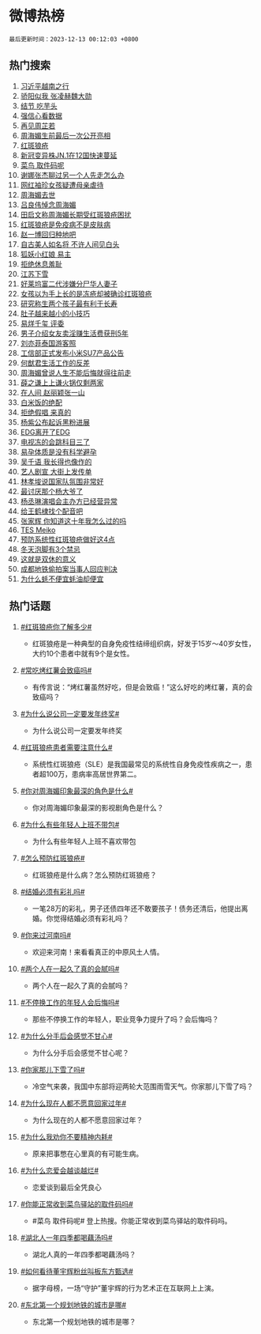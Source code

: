 # 微博热榜

`最后更新时间：2023-12-13 00:12:03 +0800`

## 热门搜索

1. [习近平越南之行](https://m.weibo.cn/search?containerid=100103type%3D1%26t%3D10%26q%3D%23%E4%B9%A0%E8%BF%91%E5%B9%B3%E8%B6%8A%E5%8D%97%E4%B9%8B%E8%A1%8C%23&stream_entry_id=51&isnewpage=1&extparam=seat%3D1%26filter_type%3Drealtimehot%26pos%3D0%26c_type%3D51%26q%3D%2523%25E4%25B9%25A0%25E8%25BF%2591%25E5%25B9%25B3%25E8%25B6%258A%25E5%258D%2597%25E4%25B9%258B%25E8%25A1%258C%2523%26dgr%3D0%26cate%3D10103%26stream_entry_id%3D51%26display_time%3D1702397521%26pre_seqid%3D170239752143000568144)
1. [骄阳似我 张凌赫魏大勋](https://m.weibo.cn/search?containerid=100103type%3D1%26t%3D10%26q%3D%E9%AA%84%E9%98%B3%E4%BC%BC%E6%88%91+%E5%BC%A0%E5%87%8C%E8%B5%AB%E9%AD%8F%E5%A4%A7%E5%8B%8B&stream_entry_id=31&isnewpage=1&extparam=seat%3D1%26band_rank%3D1%26filter_type%3Drealtimehot%26c_type%3D31%26flag%3D2%26dgr%3D0%26cate%3D5001%26stream_entry_id%3D31%26pos%3D0%26q%3D%25E9%25AA%2584%25E9%2598%25B3%25E4%25BC%25BC%25E6%2588%2591%2520%25E5%25BC%25A0%25E5%2587%258C%25E8%25B5%25AB%25E9%25AD%258F%25E5%25A4%25A7%25E5%258B%258B%26realpos%3D1%26lcate%3D5001%26display_time%3D1702397521%26pre_seqid%3D170239752143000568144)
1. [结节 吃芋头](https://m.weibo.cn/search?containerid=100103type%3D1%26t%3D10%26q%3D%E7%BB%93%E8%8A%82+%E5%90%83%E8%8A%8B%E5%A4%B4&stream_entry_id=31&isnewpage=1&extparam=seat%3D1%26band_rank%3D2%26filter_type%3Drealtimehot%26c_type%3D31%26flag%3D16%26dgr%3D0%26cate%3D5001%26stream_entry_id%3D31%26pos%3D1%26q%3D%25E7%25BB%2593%25E8%258A%2582%2520%25E5%2590%2583%25E8%258A%258B%25E5%25A4%25B4%26realpos%3D2%26lcate%3D5001%26display_time%3D1702397521%26pre_seqid%3D170239752143000568144)
1. [强信心看数据](https://m.weibo.cn/search?containerid=100103type%3D1%26t%3D10%26q%3D%23%E5%BC%BA%E4%BF%A1%E5%BF%83%E7%9C%8B%E6%95%B0%E6%8D%AE%23&stream_entry_id=31&isnewpage=1&extparam=seat%3D1%26band_rank%3D3%26filter_type%3Drealtimehot%26c_type%3D31%26flag%3D0%26dgr%3D0%26cate%3D5001%26stream_entry_id%3D31%26pos%3D2%26q%3D%2523%25E5%25BC%25BA%25E4%25BF%25A1%25E5%25BF%2583%25E7%259C%258B%25E6%2595%25B0%25E6%258D%25AE%2523%26realpos%3D3%26lcate%3D5001%26display_time%3D1702397521%26pre_seqid%3D170239752143000568144)
1. [再见周芷若](https://m.weibo.cn/search?containerid=100103type%3D1%26t%3D10%26q%3D%23%E5%86%8D%E8%A7%81%E5%91%A8%E8%8A%B7%E8%8B%A5%23&stream_entry_id=31&isnewpage=1&extparam=seat%3D1%26band_rank%3D4%26filter_type%3Drealtimehot%26c_type%3D31%26flag%3D16%26dgr%3D0%26cate%3D5001%26stream_entry_id%3D31%26pos%3D3%26q%3D%2523%25E5%2586%258D%25E8%25A7%2581%25E5%2591%25A8%25E8%258A%25B7%25E8%258B%25A5%2523%26realpos%3D4%26lcate%3D5001%26display_time%3D1702397521%26pre_seqid%3D170239752143000568144)
1. [周海媚生前最后一次公开亮相](https://m.weibo.cn/search?containerid=100103type%3D1%26t%3D10%26q%3D%23%E5%91%A8%E6%B5%B7%E5%AA%9A%E7%94%9F%E5%89%8D%E6%9C%80%E5%90%8E%E4%B8%80%E6%AC%A1%E5%85%AC%E5%BC%80%E4%BA%AE%E7%9B%B8%23&stream_entry_id=31&isnewpage=1&extparam=seat%3D1%26band_rank%3D5%26filter_type%3Drealtimehot%26c_type%3D31%26flag%3D2%26dgr%3D0%26cate%3D5001%26stream_entry_id%3D31%26pos%3D4%26q%3D%2523%25E5%2591%25A8%25E6%25B5%25B7%25E5%25AA%259A%25E7%2594%259F%25E5%2589%258D%25E6%259C%2580%25E5%2590%258E%25E4%25B8%2580%25E6%25AC%25A1%25E5%2585%25AC%25E5%25BC%2580%25E4%25BA%25AE%25E7%259B%25B8%2523%26realpos%3D5%26lcate%3D5001%26display_time%3D1702397521%26pre_seqid%3D170239752143000568144)
1. [红斑狼疮](https://m.weibo.cn/search?containerid=100103type%3D1%26t%3D10%26q%3D%E7%BA%A2%E6%96%91%E7%8B%BC%E7%96%AE&stream_entry_id=31&isnewpage=1&extparam=seat%3D1%26band_rank%3D6%26filter_type%3Drealtimehot%26c_type%3D31%26flag%3D16%26dgr%3D0%26cate%3D5001%26stream_entry_id%3D31%26pos%3D5%26q%3D%25E7%25BA%25A2%25E6%2596%2591%25E7%258B%25BC%25E7%2596%25AE%26realpos%3D6%26lcate%3D5001%26display_time%3D1702397521%26pre_seqid%3D170239752143000568144)
1. [新冠变异株JN.1在12国快速蔓延](https://m.weibo.cn/search?containerid=100103type%3D1%26t%3D10%26q%3D%23%E6%96%B0%E5%86%A0%E5%8F%98%E5%BC%82%E6%A0%AAJN.1%E5%9C%A812%E5%9B%BD%E5%BF%AB%E9%80%9F%E8%94%93%E5%BB%B6%23&stream_entry_id=31&isnewpage=1&extparam=seat%3D1%26band_rank%3D7%26filter_type%3Drealtimehot%26c_type%3D31%26flag%3D2%26dgr%3D0%26cate%3D5001%26stream_entry_id%3D31%26pos%3D6%26q%3D%2523%25E6%2596%25B0%25E5%2586%25A0%25E5%258F%2598%25E5%25BC%2582%25E6%25A0%25AAJN.1%25E5%259C%25A812%25E5%259B%25BD%25E5%25BF%25AB%25E9%2580%259F%25E8%2594%2593%25E5%25BB%25B6%2523%26realpos%3D7%26lcate%3D5001%26display_time%3D1702397521%26pre_seqid%3D170239752143000568144)
1. [菜鸟 取件码呢](https://m.weibo.cn/search?containerid=100103type%3D1%26t%3D10%26q%3D%E8%8F%9C%E9%B8%9F+%E5%8F%96%E4%BB%B6%E7%A0%81%E5%91%A2&stream_entry_id=31&isnewpage=1&extparam=seat%3D1%26band_rank%3D8%26filter_type%3Drealtimehot%26c_type%3D31%26flag%3D2%26dgr%3D0%26cate%3D5001%26stream_entry_id%3D31%26pos%3D7%26q%3D%25E8%258F%259C%25E9%25B8%259F%2520%25E5%258F%2596%25E4%25BB%25B6%25E7%25A0%2581%25E5%2591%25A2%26realpos%3D8%26lcate%3D5001%26display_time%3D1702397521%26pre_seqid%3D170239752143000568144)
1. [谢娜张杰聊过另一个人先走怎么办](https://m.weibo.cn/search?containerid=100103type%3D1%26t%3D10%26q%3D%23%E8%B0%A2%E5%A8%9C%E5%BC%A0%E6%9D%B0%E8%81%8A%E8%BF%87%E5%8F%A6%E4%B8%80%E4%B8%AA%E4%BA%BA%E5%85%88%E8%B5%B0%E6%80%8E%E4%B9%88%E5%8A%9E%23&stream_entry_id=31&isnewpage=1&extparam=seat%3D1%26band_rank%3D9%26filter_type%3Drealtimehot%26c_type%3D31%26flag%3D1%26dgr%3D0%26cate%3D5001%26stream_entry_id%3D31%26pos%3D8%26q%3D%2523%25E8%25B0%25A2%25E5%25A8%259C%25E5%25BC%25A0%25E6%259D%25B0%25E8%2581%258A%25E8%25BF%2587%25E5%258F%25A6%25E4%25B8%2580%25E4%25B8%25AA%25E4%25BA%25BA%25E5%2585%2588%25E8%25B5%25B0%25E6%2580%258E%25E4%25B9%2588%25E5%258A%259E%2523%26realpos%3D9%26lcate%3D5001%26display_time%3D1702397521%26pre_seqid%3D170239752143000568144)
1. [网红袖珍女孩疑遭母亲虐待](https://m.weibo.cn/search?containerid=100103type%3D1%26t%3D10%26q%3D%23%E7%BD%91%E7%BA%A2%E8%A2%96%E7%8F%8D%E5%A5%B3%E5%AD%A9%E7%96%91%E9%81%AD%E6%AF%8D%E4%BA%B2%E8%99%90%E5%BE%85%23&stream_entry_id=31&isnewpage=1&extparam=seat%3D1%26band_rank%3D10%26filter_type%3Drealtimehot%26c_type%3D31%26flag%3D2%26dgr%3D0%26cate%3D5001%26stream_entry_id%3D31%26pos%3D9%26q%3D%2523%25E7%25BD%2591%25E7%25BA%25A2%25E8%25A2%2596%25E7%258F%258D%25E5%25A5%25B3%25E5%25AD%25A9%25E7%2596%2591%25E9%2581%25AD%25E6%25AF%258D%25E4%25BA%25B2%25E8%2599%2590%25E5%25BE%2585%2523%26realpos%3D10%26lcate%3D5001%26display_time%3D1702397521%26pre_seqid%3D170239752143000568144)
1. [周海媚去世](https://m.weibo.cn/search?containerid=100103type%3D1%26t%3D10%26q%3D%E5%91%A8%E6%B5%B7%E5%AA%9A%E5%8E%BB%E4%B8%96&stream_entry_id=31&isnewpage=1&extparam=seat%3D1%26band_rank%3D11%26filter_type%3Drealtimehot%26c_type%3D31%26flag%3D2%26dgr%3D0%26cate%3D5001%26stream_entry_id%3D31%26pos%3D10%26q%3D%25E5%2591%25A8%25E6%25B5%25B7%25E5%25AA%259A%25E5%258E%25BB%25E4%25B8%2596%26realpos%3D11%26lcate%3D5001%26display_time%3D1702397521%26pre_seqid%3D170239752143000568144)
1. [吕良伟悼念周海媚](https://m.weibo.cn/search?containerid=100103type%3D1%26t%3D10%26q%3D%23%E5%90%95%E8%89%AF%E4%BC%9F%E6%82%BC%E5%BF%B5%E5%91%A8%E6%B5%B7%E5%AA%9A%23&stream_entry_id=31&isnewpage=1&extparam=seat%3D1%26band_rank%3D12%26filter_type%3Drealtimehot%26c_type%3D31%26flag%3D1%26dgr%3D0%26cate%3D5001%26stream_entry_id%3D31%26pos%3D11%26q%3D%2523%25E5%2590%2595%25E8%2589%25AF%25E4%25BC%259F%25E6%2582%25BC%25E5%25BF%25B5%25E5%2591%25A8%25E6%25B5%25B7%25E5%25AA%259A%2523%26realpos%3D12%26lcate%3D5001%26display_time%3D1702397521%26pre_seqid%3D170239752143000568144)
1. [田启文称周海媚长期受红斑狼疮困扰](https://m.weibo.cn/search?containerid=100103type%3D1%26t%3D10%26q%3D%23%E7%94%B0%E5%90%AF%E6%96%87%E7%A7%B0%E5%91%A8%E6%B5%B7%E5%AA%9A%E9%95%BF%E6%9C%9F%E5%8F%97%E7%BA%A2%E6%96%91%E7%8B%BC%E7%96%AE%E5%9B%B0%E6%89%B0%23&stream_entry_id=31&isnewpage=1&extparam=seat%3D1%26band_rank%3D13%26filter_type%3Drealtimehot%26c_type%3D31%26flag%3D2%26dgr%3D0%26cate%3D5001%26stream_entry_id%3D31%26pos%3D12%26q%3D%2523%25E7%2594%25B0%25E5%2590%25AF%25E6%2596%2587%25E7%25A7%25B0%25E5%2591%25A8%25E6%25B5%25B7%25E5%25AA%259A%25E9%2595%25BF%25E6%259C%259F%25E5%258F%2597%25E7%25BA%25A2%25E6%2596%2591%25E7%258B%25BC%25E7%2596%25AE%25E5%259B%25B0%25E6%2589%25B0%2523%26realpos%3D13%26lcate%3D5001%26display_time%3D1702397521%26pre_seqid%3D170239752143000568144)
1. [红斑狼疮是免疫病不是皮肤病](https://m.weibo.cn/search?containerid=100103type%3D1%26t%3D10%26q%3D%23%E7%BA%A2%E6%96%91%E7%8B%BC%E7%96%AE%E6%98%AF%E5%85%8D%E7%96%AB%E7%97%85%E4%B8%8D%E6%98%AF%E7%9A%AE%E8%82%A4%E7%97%85%23&stream_entry_id=31&isnewpage=1&extparam=seat%3D1%26band_rank%3D14%26filter_type%3Drealtimehot%26c_type%3D31%26flag%3D0%26dgr%3D0%26cate%3D5001%26stream_entry_id%3D31%26pos%3D13%26q%3D%2523%25E7%25BA%25A2%25E6%2596%2591%25E7%258B%25BC%25E7%2596%25AE%25E6%2598%25AF%25E5%2585%258D%25E7%2596%25AB%25E7%2597%2585%25E4%25B8%258D%25E6%2598%25AF%25E7%259A%25AE%25E8%2582%25A4%25E7%2597%2585%2523%26realpos%3D14%26lcate%3D5001%26display_time%3D1702397521%26pre_seqid%3D170239752143000568144)
1. [赵一博回归种地吧](https://m.weibo.cn/search?containerid=100103type%3D1%26t%3D10%26q%3D%E8%B5%B5%E4%B8%80%E5%8D%9A%E5%9B%9E%E5%BD%92%E7%A7%8D%E5%9C%B0%E5%90%A7&stream_entry_id=31&isnewpage=1&extparam=seat%3D1%26band_rank%3D15%26filter_type%3Drealtimehot%26c_type%3D31%26flag%3D1%26dgr%3D0%26cate%3D5001%26stream_entry_id%3D31%26pos%3D14%26q%3D%25E8%25B5%25B5%25E4%25B8%2580%25E5%258D%259A%25E5%259B%259E%25E5%25BD%2592%25E7%25A7%258D%25E5%259C%25B0%25E5%2590%25A7%26realpos%3D15%26lcate%3D5001%26display_time%3D1702397521%26pre_seqid%3D170239752143000568144)
1. [自古美人如名将 不许人间见白头](https://m.weibo.cn/search?containerid=100103type%3D1%26t%3D10%26q%3D%E8%87%AA%E5%8F%A4%E7%BE%8E%E4%BA%BA%E5%A6%82%E5%90%8D%E5%B0%86+%E4%B8%8D%E8%AE%B8%E4%BA%BA%E9%97%B4%E8%A7%81%E7%99%BD%E5%A4%B4&stream_entry_id=31&isnewpage=1&extparam=seat%3D1%26band_rank%3D16%26filter_type%3Drealtimehot%26c_type%3D31%26flag%3D2%26dgr%3D0%26cate%3D5001%26stream_entry_id%3D31%26pos%3D15%26q%3D%25E8%2587%25AA%25E5%258F%25A4%25E7%25BE%258E%25E4%25BA%25BA%25E5%25A6%2582%25E5%2590%258D%25E5%25B0%2586%2520%25E4%25B8%258D%25E8%25AE%25B8%25E4%25BA%25BA%25E9%2597%25B4%25E8%25A7%2581%25E7%2599%25BD%25E5%25A4%25B4%26realpos%3D16%26lcate%3D5001%26display_time%3D1702397521%26pre_seqid%3D170239752143000568144)
1. [狐妖小红娘 易主](https://m.weibo.cn/search?containerid=100103type%3D1%26t%3D10%26q%3D%E7%8B%90%E5%A6%96%E5%B0%8F%E7%BA%A2%E5%A8%98+%E6%98%93%E4%B8%BB&stream_entry_id=31&isnewpage=1&extparam=seat%3D1%26band_rank%3D17%26filter_type%3Drealtimehot%26c_type%3D31%26flag%3D2%26dgr%3D0%26cate%3D5001%26stream_entry_id%3D31%26pos%3D16%26q%3D%25E7%258B%2590%25E5%25A6%2596%25E5%25B0%258F%25E7%25BA%25A2%25E5%25A8%2598%2520%25E6%2598%2593%25E4%25B8%25BB%26realpos%3D17%26lcate%3D5001%26display_time%3D1702397521%26pre_seqid%3D170239752143000568144)
1. [拒绝休息羞耻](https://m.weibo.cn/search?containerid=100103type%3D1%26t%3D10%26q%3D%E6%8B%92%E7%BB%9D%E4%BC%91%E6%81%AF%E7%BE%9E%E8%80%BB&stream_entry_id=31&isnewpage=1&extparam=seat%3D1%26band_rank%3D18%26filter_type%3Drealtimehot%26c_type%3D31%26flag%3D1%26dgr%3D0%26cate%3D5001%26stream_entry_id%3D31%26pos%3D17%26q%3D%25E6%258B%2592%25E7%25BB%259D%25E4%25BC%2591%25E6%2581%25AF%25E7%25BE%259E%25E8%2580%25BB%26realpos%3D18%26lcate%3D5001%26display_time%3D1702397521%26pre_seqid%3D170239752143000568144)
1. [江苏下雪](https://m.weibo.cn/search?containerid=100103type%3D1%26t%3D10%26q%3D%23%E6%B1%9F%E8%8B%8F%E4%B8%8B%E9%9B%AA%23&stream_entry_id=31&isnewpage=1&extparam=seat%3D1%26band_rank%3D19%26filter_type%3Drealtimehot%26c_type%3D31%26flag%3D1%26dgr%3D0%26cate%3D5001%26stream_entry_id%3D31%26pos%3D18%26q%3D%2523%25E6%25B1%259F%25E8%258B%258F%25E4%25B8%258B%25E9%259B%25AA%2523%26realpos%3D19%26lcate%3D5001%26display_time%3D1702397521%26pre_seqid%3D170239752143000568144)
1. [好莱坞富二代涉嫌分尸华人妻子](https://m.weibo.cn/search?containerid=100103type%3D1%26t%3D10%26q%3D%23%E5%A5%BD%E8%8E%B1%E5%9D%9E%E5%AF%8C%E4%BA%8C%E4%BB%A3%E6%B6%89%E5%AB%8C%E5%88%86%E5%B0%B8%E5%8D%8E%E4%BA%BA%E5%A6%BB%E5%AD%90%23&stream_entry_id=31&isnewpage=1&extparam=seat%3D1%26band_rank%3D20%26filter_type%3Drealtimehot%26c_type%3D31%26flag%3D0%26dgr%3D0%26cate%3D5001%26stream_entry_id%3D31%26pos%3D19%26q%3D%2523%25E5%25A5%25BD%25E8%258E%25B1%25E5%259D%259E%25E5%25AF%258C%25E4%25BA%258C%25E4%25BB%25A3%25E6%25B6%2589%25E5%25AB%258C%25E5%2588%2586%25E5%25B0%25B8%25E5%258D%258E%25E4%25BA%25BA%25E5%25A6%25BB%25E5%25AD%2590%2523%26realpos%3D20%26lcate%3D5001%26display_time%3D1702397521%26pre_seqid%3D170239752143000568144)
1. [女孩以为手上长的是冻疮却被确诊红斑狼疮](https://m.weibo.cn/search?containerid=100103type%3D1%26t%3D10%26q%3D%23%E5%A5%B3%E5%AD%A9%E4%BB%A5%E4%B8%BA%E6%89%8B%E4%B8%8A%E9%95%BF%E7%9A%84%E6%98%AF%E5%86%BB%E7%96%AE%E5%8D%B4%E8%A2%AB%E7%A1%AE%E8%AF%8A%E7%BA%A2%E6%96%91%E7%8B%BC%E7%96%AE%23&stream_entry_id=31&isnewpage=1&extparam=seat%3D1%26band_rank%3D21%26filter_type%3Drealtimehot%26c_type%3D31%26flag%3D0%26dgr%3D0%26cate%3D5001%26stream_entry_id%3D31%26pos%3D20%26q%3D%2523%25E5%25A5%25B3%25E5%25AD%25A9%25E4%25BB%25A5%25E4%25B8%25BA%25E6%2589%258B%25E4%25B8%258A%25E9%2595%25BF%25E7%259A%2584%25E6%2598%25AF%25E5%2586%25BB%25E7%2596%25AE%25E5%258D%25B4%25E8%25A2%25AB%25E7%25A1%25AE%25E8%25AF%258A%25E7%25BA%25A2%25E6%2596%2591%25E7%258B%25BC%25E7%2596%25AE%2523%26realpos%3D21%26lcate%3D5001%26display_time%3D1702397521%26pre_seqid%3D170239752143000568144)
1. [研究称生两个孩子最有利于长寿](https://m.weibo.cn/search?containerid=100103type%3D1%26t%3D10%26q%3D%23%E7%A0%94%E7%A9%B6%E7%A7%B0%E7%94%9F%E4%B8%A4%E4%B8%AA%E5%AD%A9%E5%AD%90%E6%9C%80%E6%9C%89%E5%88%A9%E4%BA%8E%E9%95%BF%E5%AF%BF%23&stream_entry_id=31&isnewpage=1&extparam=seat%3D1%26band_rank%3D22%26filter_type%3Drealtimehot%26c_type%3D31%26flag%3D0%26dgr%3D0%26cate%3D5001%26stream_entry_id%3D31%26pos%3D21%26q%3D%2523%25E7%25A0%2594%25E7%25A9%25B6%25E7%25A7%25B0%25E7%2594%259F%25E4%25B8%25A4%25E4%25B8%25AA%25E5%25AD%25A9%25E5%25AD%2590%25E6%259C%2580%25E6%259C%2589%25E5%2588%25A9%25E4%25BA%258E%25E9%2595%25BF%25E5%25AF%25BF%2523%26realpos%3D22%26lcate%3D5001%26display_time%3D1702397521%26pre_seqid%3D170239752143000568144)
1. [肚子越来越小的小技巧](https://m.weibo.cn/search?containerid=100103type%3D1%26t%3D10%26q%3D%E8%82%9A%E5%AD%90%E8%B6%8A%E6%9D%A5%E8%B6%8A%E5%B0%8F%E7%9A%84%E5%B0%8F%E6%8A%80%E5%B7%A7&stream_entry_id=31&isnewpage=1&extparam=seat%3D1%26band_rank%3D23%26filter_type%3Drealtimehot%26c_type%3D31%26flag%3D1%26dgr%3D0%26cate%3D5001%26stream_entry_id%3D31%26pos%3D22%26q%3D%25E8%2582%259A%25E5%25AD%2590%25E8%25B6%258A%25E6%259D%25A5%25E8%25B6%258A%25E5%25B0%258F%25E7%259A%2584%25E5%25B0%258F%25E6%258A%2580%25E5%25B7%25A7%26realpos%3D23%26lcate%3D5001%26display_time%3D1702397521%26pre_seqid%3D170239752143000568144)
1. [易烊千玺 评委](https://m.weibo.cn/search?containerid=100103type%3D1%26t%3D10%26q%3D%E6%98%93%E7%83%8A%E5%8D%83%E7%8E%BA+%E8%AF%84%E5%A7%94&stream_entry_id=31&isnewpage=1&extparam=seat%3D1%26band_rank%3D24%26filter_type%3Drealtimehot%26c_type%3D31%26flag%3D0%26dgr%3D0%26cate%3D5001%26stream_entry_id%3D31%26pos%3D23%26q%3D%25E6%2598%2593%25E7%2583%258A%25E5%258D%2583%25E7%258E%25BA%2520%25E8%25AF%2584%25E5%25A7%2594%26realpos%3D24%26lcate%3D5001%26display_time%3D1702397521%26pre_seqid%3D170239752143000568144)
1. [男子介绍女友卖淫赚生活费获刑5年](https://m.weibo.cn/search?containerid=100103type%3D1%26t%3D10%26q%3D%23%E7%94%B7%E5%AD%90%E4%BB%8B%E7%BB%8D%E5%A5%B3%E5%8F%8B%E5%8D%96%E6%B7%AB%E8%B5%9A%E7%94%9F%E6%B4%BB%E8%B4%B9%E8%8E%B7%E5%88%915%E5%B9%B4%23&stream_entry_id=31&isnewpage=1&extparam=seat%3D1%26band_rank%3D25%26filter_type%3Drealtimehot%26c_type%3D31%26flag%3D0%26dgr%3D0%26cate%3D5001%26stream_entry_id%3D31%26pos%3D24%26q%3D%2523%25E7%2594%25B7%25E5%25AD%2590%25E4%25BB%258B%25E7%25BB%258D%25E5%25A5%25B3%25E5%258F%258B%25E5%258D%2596%25E6%25B7%25AB%25E8%25B5%259A%25E7%2594%259F%25E6%25B4%25BB%25E8%25B4%25B9%25E8%258E%25B7%25E5%2588%25915%25E5%25B9%25B4%2523%26realpos%3D25%26lcate%3D5001%26display_time%3D1702397521%26pre_seqid%3D170239752143000568144)
1. [刘亦菲泰国游客照](https://m.weibo.cn/search?containerid=100103type%3D1%26t%3D10%26q%3D%23%E5%88%98%E4%BA%A6%E8%8F%B2%E6%B3%B0%E5%9B%BD%E6%B8%B8%E5%AE%A2%E7%85%A7%23&stream_entry_id=31&isnewpage=1&extparam=seat%3D1%26band_rank%3D26%26filter_type%3Drealtimehot%26c_type%3D31%26flag%3D1%26dgr%3D0%26cate%3D5001%26stream_entry_id%3D31%26pos%3D25%26q%3D%2523%25E5%2588%2598%25E4%25BA%25A6%25E8%258F%25B2%25E6%25B3%25B0%25E5%259B%25BD%25E6%25B8%25B8%25E5%25AE%25A2%25E7%2585%25A7%2523%26realpos%3D26%26lcate%3D5001%26display_time%3D1702397521%26pre_seqid%3D170239752143000568144)
1. [工信部正式发布小米SU7产品公告](https://m.weibo.cn/search?containerid=100103type%3D1%26t%3D10%26q%3D%23%E5%B7%A5%E4%BF%A1%E9%83%A8%E6%AD%A3%E5%BC%8F%E5%8F%91%E5%B8%83%E5%B0%8F%E7%B1%B3SU7%E4%BA%A7%E5%93%81%E5%85%AC%E5%91%8A%23&stream_entry_id=31&isnewpage=1&extparam=seat%3D1%26band_rank%3D27%26filter_type%3Drealtimehot%26c_type%3D31%26flag%3D1%26dgr%3D0%26cate%3D5001%26stream_entry_id%3D31%26pos%3D26%26q%3D%2523%25E5%25B7%25A5%25E4%25BF%25A1%25E9%2583%25A8%25E6%25AD%25A3%25E5%25BC%258F%25E5%258F%2591%25E5%25B8%2583%25E5%25B0%258F%25E7%25B1%25B3SU7%25E4%25BA%25A7%25E5%2593%2581%25E5%2585%25AC%25E5%2591%258A%2523%26realpos%3D27%26lcate%3D5001%26display_time%3D1702397521%26pre_seqid%3D170239752143000568144)
1. [何猷君生活工作的反差](https://m.weibo.cn/search?containerid=100103type%3D1%26t%3D10%26q%3D%E4%BD%95%E7%8C%B7%E5%90%9B%E7%94%9F%E6%B4%BB%E5%B7%A5%E4%BD%9C%E7%9A%84%E5%8F%8D%E5%B7%AE&stream_entry_id=31&isnewpage=1&extparam=seat%3D1%26band_rank%3D28%26filter_type%3Drealtimehot%26c_type%3D31%26flag%3D1%26dgr%3D0%26cate%3D5001%26stream_entry_id%3D31%26pos%3D27%26q%3D%25E4%25BD%2595%25E7%258C%25B7%25E5%2590%259B%25E7%2594%259F%25E6%25B4%25BB%25E5%25B7%25A5%25E4%25BD%259C%25E7%259A%2584%25E5%258F%258D%25E5%25B7%25AE%26realpos%3D28%26lcate%3D5001%26display_time%3D1702397521%26pre_seqid%3D170239752143000568144)
1. [周海媚曾说人生不能后悔就得往前走](https://m.weibo.cn/search?containerid=100103type%3D1%26t%3D10%26q%3D%23%E5%91%A8%E6%B5%B7%E5%AA%9A%E6%9B%BE%E8%AF%B4%E4%BA%BA%E7%94%9F%E4%B8%8D%E8%83%BD%E5%90%8E%E6%82%94%E5%B0%B1%E5%BE%97%E5%BE%80%E5%89%8D%E8%B5%B0%23&stream_entry_id=31&isnewpage=1&extparam=seat%3D1%26band_rank%3D29%26filter_type%3Drealtimehot%26c_type%3D31%26flag%3D1%26dgr%3D0%26cate%3D5001%26stream_entry_id%3D31%26pos%3D28%26q%3D%2523%25E5%2591%25A8%25E6%25B5%25B7%25E5%25AA%259A%25E6%259B%25BE%25E8%25AF%25B4%25E4%25BA%25BA%25E7%2594%259F%25E4%25B8%258D%25E8%2583%25BD%25E5%2590%258E%25E6%2582%2594%25E5%25B0%25B1%25E5%25BE%2597%25E5%25BE%2580%25E5%2589%258D%25E8%25B5%25B0%2523%26realpos%3D29%26lcate%3D5001%26display_time%3D1702397521%26pre_seqid%3D170239752143000568144)
1. [薛之谦上上谦火锅仅剩两家](https://m.weibo.cn/search?containerid=100103type%3D1%26t%3D10%26q%3D%23%E8%96%9B%E4%B9%8B%E8%B0%A6%E4%B8%8A%E4%B8%8A%E8%B0%A6%E7%81%AB%E9%94%85%E4%BB%85%E5%89%A9%E4%B8%A4%E5%AE%B6%23&stream_entry_id=31&isnewpage=1&extparam=seat%3D1%26band_rank%3D30%26filter_type%3Drealtimehot%26c_type%3D31%26flag%3D0%26dgr%3D0%26cate%3D5001%26stream_entry_id%3D31%26pos%3D29%26q%3D%2523%25E8%2596%259B%25E4%25B9%258B%25E8%25B0%25A6%25E4%25B8%258A%25E4%25B8%258A%25E8%25B0%25A6%25E7%2581%25AB%25E9%2594%2585%25E4%25BB%2585%25E5%2589%25A9%25E4%25B8%25A4%25E5%25AE%25B6%2523%26realpos%3D30%26lcate%3D5001%26display_time%3D1702397521%26pre_seqid%3D170239752143000568144)
1. [在人间 赵丽颖张一山](https://m.weibo.cn/search?containerid=100103type%3D1%26t%3D10%26q%3D%E5%9C%A8%E4%BA%BA%E9%97%B4+%E8%B5%B5%E4%B8%BD%E9%A2%96%E5%BC%A0%E4%B8%80%E5%B1%B1&stream_entry_id=31&isnewpage=1&extparam=seat%3D1%26band_rank%3D31%26filter_type%3Drealtimehot%26c_type%3D31%26flag%3D0%26dgr%3D0%26cate%3D5001%26stream_entry_id%3D31%26pos%3D30%26q%3D%25E5%259C%25A8%25E4%25BA%25BA%25E9%2597%25B4%2520%25E8%25B5%25B5%25E4%25B8%25BD%25E9%25A2%2596%25E5%25BC%25A0%25E4%25B8%2580%25E5%25B1%25B1%26realpos%3D31%26lcate%3D5001%26display_time%3D1702397521%26pre_seqid%3D170239752143000568144)
1. [白米饭的绝配](https://m.weibo.cn/search?containerid=100103type%3D1%26t%3D10%26q%3D%E7%99%BD%E7%B1%B3%E9%A5%AD%E7%9A%84%E7%BB%9D%E9%85%8D&stream_entry_id=31&isnewpage=1&extparam=seat%3D1%26band_rank%3D32%26filter_type%3Drealtimehot%26c_type%3D31%26flag%3D1%26dgr%3D0%26cate%3D5001%26stream_entry_id%3D31%26pos%3D31%26q%3D%25E7%2599%25BD%25E7%25B1%25B3%25E9%25A5%25AD%25E7%259A%2584%25E7%25BB%259D%25E9%2585%258D%26realpos%3D32%26lcate%3D5001%26display_time%3D1702397521%26pre_seqid%3D170239752143000568144)
1. [拒绝假唱 来真的](https://m.weibo.cn/search?containerid=100103type%3D1%26t%3D10%26q%3D%E6%8B%92%E7%BB%9D%E5%81%87%E5%94%B1+%E6%9D%A5%E7%9C%9F%E7%9A%84&stream_entry_id=31&isnewpage=1&extparam=seat%3D1%26band_rank%3D33%26filter_type%3Drealtimehot%26c_type%3D31%26flag%3D0%26dgr%3D0%26cate%3D5001%26stream_entry_id%3D31%26pos%3D32%26q%3D%25E6%258B%2592%25E7%25BB%259D%25E5%2581%2587%25E5%2594%25B1%2520%25E6%259D%25A5%25E7%259C%259F%25E7%259A%2584%26realpos%3D33%26lcate%3D5001%26display_time%3D1702397521%26pre_seqid%3D170239752143000568144)
1. [杨紫公布起诉黑粉进展](https://m.weibo.cn/search?containerid=100103type%3D1%26t%3D10%26q%3D%23%E6%9D%A8%E7%B4%AB%E5%85%AC%E5%B8%83%E8%B5%B7%E8%AF%89%E9%BB%91%E7%B2%89%E8%BF%9B%E5%B1%95%23&stream_entry_id=31&isnewpage=1&extparam=seat%3D1%26band_rank%3D34%26filter_type%3Drealtimehot%26c_type%3D31%26flag%3D0%26dgr%3D0%26cate%3D5001%26stream_entry_id%3D31%26pos%3D33%26q%3D%2523%25E6%259D%25A8%25E7%25B4%25AB%25E5%2585%25AC%25E5%25B8%2583%25E8%25B5%25B7%25E8%25AF%2589%25E9%25BB%2591%25E7%25B2%2589%25E8%25BF%259B%25E5%25B1%2595%2523%26realpos%3D34%26lcate%3D5001%26display_time%3D1702397521%26pre_seqid%3D170239752143000568144)
1. [EDG离开了EDG](https://m.weibo.cn/search?containerid=100103type%3D1%26t%3D10%26q%3DEDG%E7%A6%BB%E5%BC%80%E4%BA%86EDG&stream_entry_id=31&isnewpage=1&extparam=seat%3D1%26band_rank%3D35%26filter_type%3Drealtimehot%26c_type%3D31%26flag%3D0%26dgr%3D0%26cate%3D5001%26stream_entry_id%3D31%26pos%3D34%26q%3DEDG%25E7%25A6%25BB%25E5%25BC%2580%25E4%25BA%2586EDG%26realpos%3D35%26lcate%3D5001%26display_time%3D1702397521%26pre_seqid%3D170239752143000568144)
1. [电视冻的会跳科目三了](https://m.weibo.cn/search?containerid=100103type%3D1%26t%3D10%26q%3D%E7%94%B5%E8%A7%86%E5%86%BB%E7%9A%84%E4%BC%9A%E8%B7%B3%E7%A7%91%E7%9B%AE%E4%B8%89%E4%BA%86&stream_entry_id=31&isnewpage=1&extparam=seat%3D1%26band_rank%3D36%26filter_type%3Drealtimehot%26c_type%3D31%26flag%3D1%26dgr%3D0%26cate%3D5001%26stream_entry_id%3D31%26pos%3D35%26q%3D%25E7%2594%25B5%25E8%25A7%2586%25E5%2586%25BB%25E7%259A%2584%25E4%25BC%259A%25E8%25B7%25B3%25E7%25A7%2591%25E7%259B%25AE%25E4%25B8%2589%25E4%25BA%2586%26realpos%3D36%26lcate%3D5001%26display_time%3D1702397521%26pre_seqid%3D170239752143000568144)
1. [易孕体质是没有科学避孕](https://m.weibo.cn/search?containerid=100103type%3D1%26t%3D10%26q%3D%E6%98%93%E5%AD%95%E4%BD%93%E8%B4%A8%E6%98%AF%E6%B2%A1%E6%9C%89%E7%A7%91%E5%AD%A6%E9%81%BF%E5%AD%95&stream_entry_id=31&isnewpage=1&extparam=seat%3D1%26band_rank%3D37%26filter_type%3Drealtimehot%26c_type%3D31%26flag%3D0%26dgr%3D0%26cate%3D5001%26stream_entry_id%3D31%26pos%3D36%26q%3D%25E6%2598%2593%25E5%25AD%2595%25E4%25BD%2593%25E8%25B4%25A8%25E6%2598%25AF%25E6%25B2%25A1%25E6%259C%2589%25E7%25A7%2591%25E5%25AD%25A6%25E9%2581%25BF%25E5%25AD%2595%26realpos%3D37%26lcate%3D5001%26display_time%3D1702397521%26pre_seqid%3D170239752143000568144)
1. [吴千语 我长得也像作的](https://m.weibo.cn/search?containerid=100103type%3D1%26t%3D10%26q%3D%E5%90%B4%E5%8D%83%E8%AF%AD+%E6%88%91%E9%95%BF%E5%BE%97%E4%B9%9F%E5%83%8F%E4%BD%9C%E7%9A%84&stream_entry_id=31&isnewpage=1&extparam=seat%3D1%26band_rank%3D38%26filter_type%3Drealtimehot%26c_type%3D31%26flag%3D1%26dgr%3D0%26cate%3D5001%26stream_entry_id%3D31%26pos%3D37%26q%3D%25E5%2590%25B4%25E5%258D%2583%25E8%25AF%25AD%2520%25E6%2588%2591%25E9%2595%25BF%25E5%25BE%2597%25E4%25B9%259F%25E5%2583%258F%25E4%25BD%259C%25E7%259A%2584%26realpos%3D38%26lcate%3D5001%26display_time%3D1702397521%26pre_seqid%3D170239752143000568144)
1. [艺人剧宣 大街上发传单](https://m.weibo.cn/search?containerid=100103type%3D1%26t%3D10%26q%3D%E8%89%BA%E4%BA%BA%E5%89%A7%E5%AE%A3+%E5%A4%A7%E8%A1%97%E4%B8%8A%E5%8F%91%E4%BC%A0%E5%8D%95&stream_entry_id=31&isnewpage=1&extparam=seat%3D1%26band_rank%3D39%26filter_type%3Drealtimehot%26c_type%3D31%26flag%3D1%26dgr%3D0%26cate%3D5001%26stream_entry_id%3D31%26pos%3D38%26q%3D%25E8%2589%25BA%25E4%25BA%25BA%25E5%2589%25A7%25E5%25AE%25A3%2520%25E5%25A4%25A7%25E8%25A1%2597%25E4%25B8%258A%25E5%258F%2591%25E4%25BC%25A0%25E5%258D%2595%26realpos%3D39%26lcate%3D5001%26display_time%3D1702397521%26pre_seqid%3D170239752143000568144)
1. [林孝埈说国家队氛围非常好](https://m.weibo.cn/search?containerid=100103type%3D1%26t%3D10%26q%3D%23%E6%9E%97%E5%AD%9D%E5%9F%88%E8%AF%B4%E5%9B%BD%E5%AE%B6%E9%98%9F%E6%B0%9B%E5%9B%B4%E9%9D%9E%E5%B8%B8%E5%A5%BD%23&stream_entry_id=31&isnewpage=1&extparam=seat%3D1%26band_rank%3D40%26filter_type%3Drealtimehot%26c_type%3D31%26flag%3D0%26dgr%3D0%26cate%3D5001%26stream_entry_id%3D31%26pos%3D39%26q%3D%2523%25E6%259E%2597%25E5%25AD%259D%25E5%259F%2588%25E8%25AF%25B4%25E5%259B%25BD%25E5%25AE%25B6%25E9%2598%259F%25E6%25B0%259B%25E5%259B%25B4%25E9%259D%259E%25E5%25B8%25B8%25E5%25A5%25BD%2523%26realpos%3D40%26lcate%3D5001%26display_time%3D1702397521%26pre_seqid%3D170239752143000568144)
1. [最讨厌那个杨大爷了](https://m.weibo.cn/search?containerid=100103type%3D1%26t%3D10%26q%3D%23%E6%9C%80%E8%AE%A8%E5%8E%8C%E9%82%A3%E4%B8%AA%E6%9D%A8%E5%A4%A7%E7%88%B7%E4%BA%86%23&stream_entry_id=31&isnewpage=1&extparam=seat%3D1%26band_rank%3D41%26filter_type%3Drealtimehot%26c_type%3D31%26flag%3D0%26dgr%3D0%26cate%3D5001%26stream_entry_id%3D31%26pos%3D40%26q%3D%2523%25E6%259C%2580%25E8%25AE%25A8%25E5%258E%258C%25E9%2582%25A3%25E4%25B8%25AA%25E6%259D%25A8%25E5%25A4%25A7%25E7%2588%25B7%25E4%25BA%2586%2523%26realpos%3D41%26lcate%3D5001%26display_time%3D1702397521%26pre_seqid%3D170239752143000568144)
1. [杨丞琳演唱会主办方已经营异常](https://m.weibo.cn/search?containerid=100103type%3D1%26t%3D10%26q%3D%23%E6%9D%A8%E4%B8%9E%E7%90%B3%E6%BC%94%E5%94%B1%E4%BC%9A%E4%B8%BB%E5%8A%9E%E6%96%B9%E5%B7%B2%E7%BB%8F%E8%90%A5%E5%BC%82%E5%B8%B8%23&stream_entry_id=31&isnewpage=1&extparam=seat%3D1%26band_rank%3D42%26filter_type%3Drealtimehot%26c_type%3D31%26flag%3D0%26dgr%3D0%26cate%3D5001%26stream_entry_id%3D31%26pos%3D41%26q%3D%2523%25E6%259D%25A8%25E4%25B8%259E%25E7%2590%25B3%25E6%25BC%2594%25E5%2594%25B1%25E4%25BC%259A%25E4%25B8%25BB%25E5%258A%259E%25E6%2596%25B9%25E5%25B7%25B2%25E7%25BB%258F%25E8%2590%25A5%25E5%25BC%2582%25E5%25B8%25B8%2523%26realpos%3D42%26lcate%3D5001%26display_time%3D1702397521%26pre_seqid%3D170239752143000568144)
1. [给王鹤棣找个配音吧](https://m.weibo.cn/search?containerid=100103type%3D1%26t%3D10%26q%3D%E7%BB%99%E7%8E%8B%E9%B9%A4%E6%A3%A3%E6%89%BE%E4%B8%AA%E9%85%8D%E9%9F%B3%E5%90%A7&stream_entry_id=31&isnewpage=1&extparam=seat%3D1%26band_rank%3D43%26filter_type%3Drealtimehot%26c_type%3D31%26flag%3D0%26dgr%3D0%26cate%3D5001%26stream_entry_id%3D31%26pos%3D42%26q%3D%25E7%25BB%2599%25E7%258E%258B%25E9%25B9%25A4%25E6%25A3%25A3%25E6%2589%25BE%25E4%25B8%25AA%25E9%2585%258D%25E9%259F%25B3%25E5%2590%25A7%26realpos%3D43%26lcate%3D5001%26display_time%3D1702397521%26pre_seqid%3D170239752143000568144)
1. [张家辉 你知道这十年我怎么过的吗](https://m.weibo.cn/search?containerid=100103type%3D1%26t%3D10%26q%3D%E5%BC%A0%E5%AE%B6%E8%BE%89+%E4%BD%A0%E7%9F%A5%E9%81%93%E8%BF%99%E5%8D%81%E5%B9%B4%E6%88%91%E6%80%8E%E4%B9%88%E8%BF%87%E7%9A%84%E5%90%97&stream_entry_id=31&isnewpage=1&extparam=seat%3D1%26band_rank%3D44%26filter_type%3Drealtimehot%26c_type%3D31%26flag%3D1%26dgr%3D0%26cate%3D5001%26stream_entry_id%3D31%26pos%3D43%26q%3D%25E5%25BC%25A0%25E5%25AE%25B6%25E8%25BE%2589%2520%25E4%25BD%25A0%25E7%259F%25A5%25E9%2581%2593%25E8%25BF%2599%25E5%258D%2581%25E5%25B9%25B4%25E6%2588%2591%25E6%2580%258E%25E4%25B9%2588%25E8%25BF%2587%25E7%259A%2584%25E5%2590%2597%26realpos%3D44%26lcate%3D5001%26display_time%3D1702397521%26pre_seqid%3D170239752143000568144)
1. [TES Meiko](https://m.weibo.cn/search?containerid=100103type%3D1%26t%3D10%26q%3DTES+Meiko&stream_entry_id=31&isnewpage=1&extparam=seat%3D1%26band_rank%3D45%26filter_type%3Drealtimehot%26c_type%3D31%26flag%3D0%26dgr%3D0%26cate%3D5001%26stream_entry_id%3D31%26pos%3D44%26q%3DTES%2520Meiko%26realpos%3D45%26lcate%3D5001%26display_time%3D1702397521%26pre_seqid%3D170239752143000568144)
1. [预防系统性红斑狼疮做好这4点](https://m.weibo.cn/search?containerid=100103type%3D1%26t%3D10%26q%3D%23%E9%A2%84%E9%98%B2%E7%B3%BB%E7%BB%9F%E6%80%A7%E7%BA%A2%E6%96%91%E7%8B%BC%E7%96%AE%E5%81%9A%E5%A5%BD%E8%BF%994%E7%82%B9%23&stream_entry_id=31&isnewpage=1&extparam=seat%3D1%26band_rank%3D46%26filter_type%3Drealtimehot%26c_type%3D31%26flag%3D0%26dgr%3D0%26cate%3D5001%26stream_entry_id%3D31%26pos%3D45%26q%3D%2523%25E9%25A2%2584%25E9%2598%25B2%25E7%25B3%25BB%25E7%25BB%259F%25E6%2580%25A7%25E7%25BA%25A2%25E6%2596%2591%25E7%258B%25BC%25E7%2596%25AE%25E5%2581%259A%25E5%25A5%25BD%25E8%25BF%25994%25E7%2582%25B9%2523%26realpos%3D46%26lcate%3D5001%26display_time%3D1702397521%26pre_seqid%3D170239752143000568144)
1. [冬天泡脚有3个禁忌](https://m.weibo.cn/search?containerid=100103type%3D1%26t%3D10%26q%3D%23%E5%86%AC%E5%A4%A9%E6%B3%A1%E8%84%9A%E6%9C%893%E4%B8%AA%E7%A6%81%E5%BF%8C%23&stream_entry_id=31&isnewpage=1&extparam=seat%3D1%26band_rank%3D47%26filter_type%3Drealtimehot%26c_type%3D31%26flag%3D0%26dgr%3D0%26cate%3D5001%26stream_entry_id%3D31%26pos%3D46%26q%3D%2523%25E5%2586%25AC%25E5%25A4%25A9%25E6%25B3%25A1%25E8%2584%259A%25E6%259C%25893%25E4%25B8%25AA%25E7%25A6%2581%25E5%25BF%258C%2523%26realpos%3D47%26lcate%3D5001%26display_time%3D1702397521%26pre_seqid%3D170239752143000568144)
1. [这就是双休的意义](https://m.weibo.cn/search?containerid=100103type%3D1%26t%3D10%26q%3D%23%E8%BF%99%E5%B0%B1%E6%98%AF%E5%8F%8C%E4%BC%91%E7%9A%84%E6%84%8F%E4%B9%89%23&stream_entry_id=31&isnewpage=1&extparam=seat%3D1%26band_rank%3D48%26filter_type%3Drealtimehot%26c_type%3D31%26flag%3D0%26dgr%3D0%26cate%3D5001%26stream_entry_id%3D31%26pos%3D47%26q%3D%2523%25E8%25BF%2599%25E5%25B0%25B1%25E6%2598%25AF%25E5%258F%258C%25E4%25BC%2591%25E7%259A%2584%25E6%2584%258F%25E4%25B9%2589%2523%26realpos%3D48%26lcate%3D5001%26display_time%3D1702397521%26pre_seqid%3D170239752143000568144)
1. [成都地铁偷拍案当事人回应判决](https://m.weibo.cn/search?containerid=100103type%3D1%26t%3D10%26q%3D%23%E6%88%90%E9%83%BD%E5%9C%B0%E9%93%81%E5%81%B7%E6%8B%8D%E6%A1%88%E5%BD%93%E4%BA%8B%E4%BA%BA%E5%9B%9E%E5%BA%94%E5%88%A4%E5%86%B3%23&stream_entry_id=31&isnewpage=1&extparam=seat%3D1%26band_rank%3D49%26filter_type%3Drealtimehot%26c_type%3D31%26flag%3D0%26dgr%3D0%26cate%3D5001%26stream_entry_id%3D31%26pos%3D48%26q%3D%2523%25E6%2588%2590%25E9%2583%25BD%25E5%259C%25B0%25E9%2593%2581%25E5%2581%25B7%25E6%258B%258D%25E6%25A1%2588%25E5%25BD%2593%25E4%25BA%258B%25E4%25BA%25BA%25E5%259B%259E%25E5%25BA%2594%25E5%2588%25A4%25E5%2586%25B3%2523%26realpos%3D49%26lcate%3D5001%26display_time%3D1702397521%26pre_seqid%3D170239752143000568144)
1. [为什么蚝不便宜蚝油却便宜](https://m.weibo.cn/search?containerid=100103type%3D1%26t%3D10%26q%3D%23%E4%B8%BA%E4%BB%80%E4%B9%88%E8%9A%9D%E4%B8%8D%E4%BE%BF%E5%AE%9C%E8%9A%9D%E6%B2%B9%E5%8D%B4%E4%BE%BF%E5%AE%9C%23&stream_entry_id=31&isnewpage=1&extparam=seat%3D1%26band_rank%3D50%26filter_type%3Drealtimehot%26c_type%3D31%26flag%3D0%26dgr%3D0%26cate%3D5001%26stream_entry_id%3D31%26pos%3D49%26q%3D%2523%25E4%25B8%25BA%25E4%25BB%2580%25E4%25B9%2588%25E8%259A%259D%25E4%25B8%258D%25E4%25BE%25BF%25E5%25AE%259C%25E8%259A%259D%25E6%25B2%25B9%25E5%258D%25B4%25E4%25BE%25BF%25E5%25AE%259C%2523%26realpos%3D50%26lcate%3D5001%26display_time%3D1702397521%26pre_seqid%3D170239752143000568144)

## 热门话题

1. [#红斑狼疮你了解多少#](https://m.weibo.cn/search?containerid=231522type%3D1%26t%3D10%26q%3D%23%E7%BA%A2%E6%96%91%E7%8B%BC%E7%96%AE%E4%BD%A0%E4%BA%86%E8%A7%A3%E5%A4%9A%E5%B0%91%23&stream_entry_id=128&isnewpage=1&extparam=seat%3D1%26pos%3D1-0-0%26c_type%3D128%26unitid%3D1702348934564%26dgr%3D0%26cate%3D5004%26lcate%3D5004%26display_time%3D1702397523%26pre_seqid%3D170239752334801622757)
    - 红斑狼疮是一种典型的自身免疫性结缔组织病，好发于15岁～40岁女性，大约10个患者中就有9个是女性。

1. [#常吃烤红薯会致癌吗#](https://m.weibo.cn/search?containerid=231522type%3D1%26t%3D10%26q%3D%23%E5%B8%B8%E5%90%83%E7%83%A4%E7%BA%A2%E8%96%AF%E4%BC%9A%E8%87%B4%E7%99%8C%E5%90%97%23&stream_entry_id=128&isnewpage=1&extparam=seat%3D1%26pos%3D1-0-1%26c_type%3D128%26unitid%3D1702384375926%26dgr%3D0%26cate%3D5004%26lcate%3D5004%26display_time%3D1702397523%26pre_seqid%3D170239752334801622757)
    - 有传言说：“烤红薯虽然好吃，但是会致癌！”这么好吃的烤红薯，真的会致癌吗？

1. [#为什么说公司一定要发年终奖#](https://m.weibo.cn/search?containerid=231522type%3D1%26t%3D10%26q%3D%23%E4%B8%BA%E4%BB%80%E4%B9%88%E8%AF%B4%E5%85%AC%E5%8F%B8%E4%B8%80%E5%AE%9A%E8%A6%81%E5%8F%91%E5%B9%B4%E7%BB%88%E5%A5%96%23&stream_entry_id=128&isnewpage=1&extparam=seat%3D1%26pos%3D1-0-2%26c_type%3D128%26unitid%3D1702387083810%26dgr%3D0%26cate%3D5004%26lcate%3D5004%26display_time%3D1702397523%26pre_seqid%3D170239752334801622757)
    - 为什么说公司一定要发年终奖

1. [#红斑狼疮患者需要注意什么#](https://m.weibo.cn/search?containerid=231522type%3D1%26t%3D10%26q%3D%23%E7%BA%A2%E6%96%91%E7%8B%BC%E7%96%AE%E6%82%A3%E8%80%85%E9%9C%80%E8%A6%81%E6%B3%A8%E6%84%8F%E4%BB%80%E4%B9%88%23&stream_entry_id=128&isnewpage=1&extparam=seat%3D1%26pos%3D1-0-3%26c_type%3D128%26unitid%3D1702336914724%26dgr%3D0%26cate%3D5004%26lcate%3D5004%26display_time%3D1702397523%26pre_seqid%3D170239752334801622757)
    - 系统性红斑狼疮（SLE）是我国最常见的系统性自身免疫性疾病之一，患者超100万，患病率高居世界第二。

1. [#你对周海媚印象最深的角色是什么#](https://m.weibo.cn/search?containerid=231522type%3D1%26t%3D10%26q%3D%23%E4%BD%A0%E5%AF%B9%E5%91%A8%E6%B5%B7%E5%AA%9A%E5%8D%B0%E8%B1%A1%E6%9C%80%E6%B7%B1%E7%9A%84%E8%A7%92%E8%89%B2%E6%98%AF%E4%BB%80%E4%B9%88%23&stream_entry_id=128&isnewpage=1&extparam=seat%3D1%26pos%3D1-0-4%26c_type%3D128%26unitid%3D1702392481751%26dgr%3D0%26cate%3D5004%26lcate%3D5004%26display_time%3D1702397523%26pre_seqid%3D170239752334801622757)
    - 你对周海媚印象最深的影视剧角色是什么？

1. [#为什么有些年轻人上班不带包#](https://m.weibo.cn/search?containerid=231522type%3D1%26t%3D10%26q%3D%23%E4%B8%BA%E4%BB%80%E4%B9%88%E6%9C%89%E4%BA%9B%E5%B9%B4%E8%BD%BB%E4%BA%BA%E4%B8%8A%E7%8F%AD%E4%B8%8D%E5%B8%A6%E5%8C%85%23&stream_entry_id=128&isnewpage=1&extparam=seat%3D1%26pos%3D1-0-5%26c_type%3D128%26unitid%3D1702350160667%26dgr%3D0%26cate%3D5004%26lcate%3D5004%26display_time%3D1702397523%26pre_seqid%3D170239752334801622757)
    - 为什么有些年轻人上班不喜欢带包

1. [#怎么预防红斑狼疮#](https://m.weibo.cn/search?containerid=231522type%3D1%26t%3D10%26q%3D%23%E6%80%8E%E4%B9%88%E9%A2%84%E9%98%B2%E7%BA%A2%E6%96%91%E7%8B%BC%E7%96%AE%23&stream_entry_id=128&isnewpage=1&extparam=seat%3D1%26pos%3D1-0-6%26c_type%3D128%26unitid%3D1702393053850%26dgr%3D0%26cate%3D5004%26lcate%3D5004%26display_time%3D1702397523%26pre_seqid%3D170239752334801622757)
    - 红斑狼疮是什么病？怎么预防红斑狼疮？

1. [#结婚必须有彩礼吗#](https://m.weibo.cn/search?containerid=231522type%3D1%26t%3D10%26q%3D%23%E7%BB%93%E5%A9%9A%E5%BF%85%E9%A1%BB%E6%9C%89%E5%BD%A9%E7%A4%BC%E5%90%97%23&stream_entry_id=128&isnewpage=1&extparam=seat%3D1%26pos%3D1-0-7%26c_type%3D128%26unitid%3D1702378058631%26dgr%3D0%26cate%3D5004%26lcate%3D5004%26display_time%3D1702397523%26pre_seqid%3D170239752334801622757)
    - 一笔28万的彩礼，男子还债四年还不敢要孩子！债务还清后，他提出离婚。你觉得结婚必须有彩礼吗？

1. [#你来过河南吗#](https://m.weibo.cn/search?containerid=231522type%3D1%26t%3D10%26q%3D%23%E4%BD%A0%E6%9D%A5%E8%BF%87%E6%B2%B3%E5%8D%97%E5%90%97%23&stream_entry_id=128&isnewpage=1&extparam=seat%3D1%26pos%3D1-0-8%26c_type%3D128%26unitid%3D1702379836004%26dgr%3D0%26cate%3D5004%26lcate%3D5004%26display_time%3D1702397523%26pre_seqid%3D170239752334801622757)
    - 欢迎来河南！来看看真正的中原风土人情。

1. [#两个人在一起久了真的会腻吗#](https://m.weibo.cn/search?containerid=231522type%3D1%26t%3D10%26q%3D%23%E4%B8%A4%E4%B8%AA%E4%BA%BA%E5%9C%A8%E4%B8%80%E8%B5%B7%E4%B9%85%E4%BA%86%E7%9C%9F%E7%9A%84%E4%BC%9A%E8%85%BB%E5%90%97%23&stream_entry_id=128&isnewpage=1&extparam=seat%3D1%26pos%3D1-0-9%26c_type%3D128%26unitid%3D1702270017962%26dgr%3D0%26cate%3D5004%26lcate%3D5004%26display_time%3D1702397523%26pre_seqid%3D170239752334801622757)
    - 两个人在一起久了真的会腻吗？

1. [#不停换工作的年轻人会后悔吗#](https://m.weibo.cn/search?containerid=231522type%3D1%26t%3D10%26q%3D%23%E4%B8%8D%E5%81%9C%E6%8D%A2%E5%B7%A5%E4%BD%9C%E7%9A%84%E5%B9%B4%E8%BD%BB%E4%BA%BA%E4%BC%9A%E5%90%8E%E6%82%94%E5%90%97%23&stream_entry_id=128&isnewpage=1&extparam=seat%3D1%26pos%3D1-0-10%26c_type%3D128%26unitid%3D1702342932550%26dgr%3D0%26cate%3D5004%26lcate%3D5004%26display_time%3D1702397523%26pre_seqid%3D170239752334801622757)
    - 那些不停换工作的年轻人，职业竞争力提升了吗？会后悔吗？

1. [#为什么分手后会感觉不甘心#](https://m.weibo.cn/search?containerid=231522type%3D1%26t%3D10%26q%3D%23%E4%B8%BA%E4%BB%80%E4%B9%88%E5%88%86%E6%89%8B%E5%90%8E%E4%BC%9A%E6%84%9F%E8%A7%89%E4%B8%8D%E7%94%98%E5%BF%83%23&stream_entry_id=128&isnewpage=1&extparam=seat%3D1%26pos%3D1-0-11%26c_type%3D128%26unitid%3D1702348034780%26dgr%3D0%26cate%3D5004%26lcate%3D5004%26display_time%3D1702397523%26pre_seqid%3D170239752334801622757)
    - 为什么分手后会感觉不甘心呢？

1. [#你家那儿下雪了吗#](https://m.weibo.cn/search?containerid=231522type%3D1%26t%3D10%26q%3D%23%E4%BD%A0%E5%AE%B6%E9%82%A3%E5%84%BF%E4%B8%8B%E9%9B%AA%E4%BA%86%E5%90%97%23&stream_entry_id=128&isnewpage=1&extparam=seat%3D1%26pos%3D1-0-12%26c_type%3D128%26unitid%3D1702294614924%26dgr%3D0%26cate%3D5004%26lcate%3D5004%26display_time%3D1702397523%26pre_seqid%3D170239752334801622757)
    - 冷空气来袭，我国中东部将迎两轮大范围雨雪天气。你家那儿下雪了吗？

1. [#为什么现在人都不愿意回家过年#](https://m.weibo.cn/search?containerid=231522type%3D1%26t%3D10%26q%3D%23%E4%B8%BA%E4%BB%80%E4%B9%88%E7%8E%B0%E5%9C%A8%E4%BA%BA%E9%83%BD%E4%B8%8D%E6%84%BF%E6%84%8F%E5%9B%9E%E5%AE%B6%E8%BF%87%E5%B9%B4%23&stream_entry_id=128&isnewpage=1&extparam=seat%3D1%26pos%3D1-0-13%26c_type%3D128%26unitid%3D1702232798047%26dgr%3D0%26cate%3D5004%26lcate%3D5004%26display_time%3D1702397523%26pre_seqid%3D170239752334801622757)
    - 为什么现在的人都不愿意回家过年？

1. [#为什么我劝你不要精神内耗#](https://m.weibo.cn/search?containerid=231522type%3D1%26t%3D10%26q%3D%23%E4%B8%BA%E4%BB%80%E4%B9%88%E6%88%91%E5%8A%9D%E4%BD%A0%E4%B8%8D%E8%A6%81%E7%B2%BE%E7%A5%9E%E5%86%85%E8%80%97%23&stream_entry_id=128&isnewpage=1&extparam=seat%3D1%26pos%3D1-0-14%26c_type%3D128%26unitid%3D1702280805726%26dgr%3D0%26cate%3D5004%26lcate%3D5004%26display_time%3D1702397523%26pre_seqid%3D170239752334801622757)
    - 原来把事憋在心里真的有可能生病。

1. [#为什么恋爱会越谈越烂#](https://m.weibo.cn/search?containerid=231522type%3D1%26t%3D10%26q%3D%23%E4%B8%BA%E4%BB%80%E4%B9%88%E6%81%8B%E7%88%B1%E4%BC%9A%E8%B6%8A%E8%B0%88%E8%B6%8A%E7%83%82%23&stream_entry_id=128&isnewpage=1&extparam=seat%3D1%26pos%3D1-0-15%26c_type%3D128%26unitid%3D1702300355713%26dgr%3D0%26cate%3D5004%26lcate%3D5004%26display_time%3D1702397523%26pre_seqid%3D170239752334801622757)
    - 恋爱谈到最后全凭良心

1. [#你能正常收到菜鸟驿站的取件码吗#](https://m.weibo.cn/search?containerid=231522type%3D1%26t%3D10%26q%3D%23%E4%BD%A0%E8%83%BD%E6%AD%A3%E5%B8%B8%E6%94%B6%E5%88%B0%E8%8F%9C%E9%B8%9F%E9%A9%BF%E7%AB%99%E7%9A%84%E5%8F%96%E4%BB%B6%E7%A0%81%E5%90%97%23&stream_entry_id=128&isnewpage=1&extparam=seat%3D1%26pos%3D1-0-16%26c_type%3D128%26unitid%3D1702387380432%26dgr%3D0%26cate%3D5004%26lcate%3D5004%26display_time%3D1702397523%26pre_seqid%3D170239752334801622757)
    - #菜鸟 取件码呢#  ​​​登上热搜。你能正常收到菜鸟驿站的取件码吗。

1. [#湖北人一年四季都喝藕汤吗#](https://m.weibo.cn/search?containerid=231522type%3D1%26t%3D10%26q%3D%23%E6%B9%96%E5%8C%97%E4%BA%BA%E4%B8%80%E5%B9%B4%E5%9B%9B%E5%AD%A3%E9%83%BD%E5%96%9D%E8%97%95%E6%B1%A4%E5%90%97%23&stream_entry_id=128&isnewpage=1&extparam=seat%3D1%26pos%3D1-0-17%26c_type%3D128%26unitid%3D1702368155100%26dgr%3D0%26cate%3D5004%26lcate%3D5004%26display_time%3D1702397523%26pre_seqid%3D170239752334801622757)
    - 湖北人真的一年四季都喝藕汤吗？

1. [#如何看待董宇辉粉丝叫板东方甄选#](https://m.weibo.cn/search?containerid=231522type%3D1%26t%3D10%26q%3D%23%E5%A6%82%E4%BD%95%E7%9C%8B%E5%BE%85%E8%91%A3%E5%AE%87%E8%BE%89%E7%B2%89%E4%B8%9D%E5%8F%AB%E6%9D%BF%E4%B8%9C%E6%96%B9%E7%94%84%E9%80%89%23&stream_entry_id=128&isnewpage=1&extparam=seat%3D1%26pos%3D1-0-18%26c_type%3D128%26unitid%3D1702359436564%26dgr%3D0%26cate%3D5004%26lcate%3D5004%26display_time%3D1702397523%26pre_seqid%3D170239752334801622757)
    - 据字母榜，一场“守护”董宇辉的行为艺术正在互联网上上演。

1. [#东北第一个规划地铁的城市是哪#](https://m.weibo.cn/search?containerid=231522type%3D1%26t%3D10%26q%3D%23%E4%B8%9C%E5%8C%97%E7%AC%AC%E4%B8%80%E4%B8%AA%E8%A7%84%E5%88%92%E5%9C%B0%E9%93%81%E7%9A%84%E5%9F%8E%E5%B8%82%E6%98%AF%E5%93%AA%23&stream_entry_id=128&isnewpage=1&extparam=seat%3D1%26pos%3D1-0-19%26c_type%3D128%26unitid%3D1702358530704%26dgr%3D0%26cate%3D5004%26lcate%3D5004%26display_time%3D1702397523%26pre_seqid%3D170239752334801622757)
    - 东北第一个规划地铁的城市是哪？

